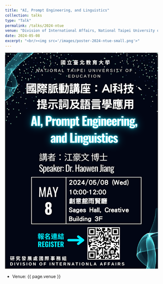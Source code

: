 ```yaml
---
title: "AI, Prompt Engineering, and Linguistics"
collection: talks
type: "Talk"
permalink: /talks/2024-ntue
venue: "Division of International Affairs, National Taipei University of Education"
date: 2024-05-08
excerpt: "<br/><img src='/images/poster-2024-ntue-small.png'>"
---
```


![](/images/poster-2024-ntue.png)

-   Venue: {{ page.venue }}
